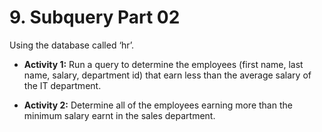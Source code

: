 # 9. Subquery Part 02
Using the database called ‘hr’.

* **Activity 1:** Run a query to determine the employees (first name, last name, salary, department id) that earn less than the average salary of the IT department.

* **Activity 2:** Determine all of the employees earning more than the minimum salary earnt in the sales department.

